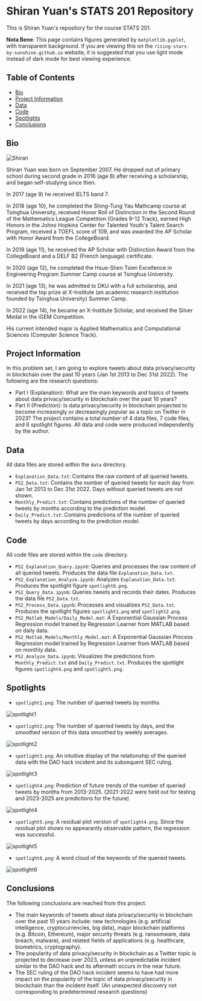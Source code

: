 # Shiran Yuan's STATS 201 Repository
This is Shiran Yuan's repository for the course STATS 201.

**Nota Bene**: This page contains figures generated by `matplotlib.pyplot`, with transparent background. If you are viewing this on the `rising-stars-by-sunshine.github.io` website, it is suggested that you use light mode instead of dark mode for best viewing experience.

## Table of Contents
* [Bio](#bio)
* [Project Information](#project-information)
* [Data](#data)
* [Code](#code)
* [Spotlights](#spotlights)
* [Conclusions](#conclusions)

## Bio
![Shiran](https://user-images.githubusercontent.com/105504535/213655331-9881b742-241d-48af-b3c3-27fdb4d8092d.jpeg)

Shiran Yuan was born on September 2007. He dropped out of primary school during second grade in 2016 (age 8) after receiving a scholarship, and began self-studying since then. 

In 2017 (age 9) he received IELTS band 7. 

In 2018 (age 10), he completed the Shing-Tung Yau Mathcamp course at Tsinghua University, received Honor Roll of Distinction in the Second Round of the Mathematics League Competition (Grades 9-12 Track), earned High Honors in the Johns Hopkins Center for Talented Youth's Talent Search Program, received a TOEFL score of 109, and was awarded the AP Scholar with Honor Award from the CollegeBoard. 

In 2019 (age 11), he received the AP Scholar with Distinction Award from the CollegeBoard and a DELF B2 (French language) certificate.

In 2020 (age 12), he completed the Hsue-Shen Tsien Excellence in Engineering Program Summer Camp course at Tsinghua University.

In 2021 (age 13), he was admitted to DKU with a full scholarship, and received the top prize at X-Institute (an academic research institution founded by Tsinghua University) Summer Camp.

In 2022 (age 14), he became an X-Institute Scholar, and received the Silver Medal in the iGEM Competition.

His current intended major is Applied Mathematics and Computational Sciences (Computer Science Track).

## Project Information
In this problem set, I am going to explore tweets about data privacy/security in blockchain over the past 10 years (Jan 1st 2013 to Dec 31st 2022). The following are the research questions:
* Part I (Explanation): What are the main keywords and topics of tweets about data privacy/security in blockchain over the past 10 years?
* Part II (Prediction): Is data privacy/security in blockchain projected to become increasingly or decreasingly popular as a topic on Twitter in 2023?
The project contains a total number of 4 data files, 7 code files, and 6 spotlight figures. All data and code were produced independently by the author.

## Data
All data files are stored within the `data` directory.
* `Explanation_Data.txt`: Contains the raw content of all queried tweets.
* `PS2_Data.txt`: Contains the number of queried tweets for each day from Jan 1st 2013 to Dec 31st 2022. Days without queried tweets are not shown.
* `Monthly_Predict.txt`: Contains predictions of the number of queried tweets by months according to the prediction model.
* `Daily_Predict.txt`: Contains predictions of the number of queried tweets by days according to the prediction model.

## Code
All code files are stored within the `code` directory.
* `PS2_Explanation_Query.ipynb`: Queries and processes the raw content of all queried tweets. Produces the data file `Explanation_Data.txt`.
* `PS2_Explanation_Analyze.ipynb`: Analyzes `Explanation_Data.txt`. Produces the spotlight figure `spotlight6.png`.
* `PS2_Query_Data.ipynb`: Queries tweets and records their dates. Produces the data file `PS2_Data.txt`.
* `PS2_Process_Data.ipynb`: Processes and visualizes `PS2_Data.txt`. Produces the spotlight figures `spotlight1.png` and `spotlight2.png`.
* `PS2_Matlab_Models/Daily_Model.mat`: A Exponential Gaussian Process Regression model trained by Regression Learner from MATLAB based on daily data.
* `PS2_Matlab_Models/Monthly_Model.mat`: A Exponential Gaussian Process Regression model trained by Regression Learner from MATLAB based on monthly data.
* `PS2_Analyze_Data.ipynb`: Visualizes the predictions from `Monthly_Predict.txt` and `Daily_Predict.txt`. Produces the spotlight figures `spotlight4.png` and `spotlight5.png`.

## Spotlights
* `spotlight1.png`: The number of queried tweets by months.

![spotlight1](https://user-images.githubusercontent.com/105504535/219619566-fc0132f5-e153-44c5-89b0-bede3d9fc77b.png)

* `spotlight2.png`: The number of queried tweets by days, and the smoothed version of this data smoothed by weekly averages.

![spotlight2](https://user-images.githubusercontent.com/105504535/219619587-8bce2247-9313-4e19-8a56-7ae0e0b389ee.png)

* `spotlight3.png`: An intuitive display of the relationship of the queried data with the DAO hack incident and its subsequent SEC ruling.

![spotlight3](https://user-images.githubusercontent.com/105504535/219838972-e7e0edff-c126-47c8-bc1d-9de424fafaa2.png)

* `spotlight4.png`: Prediction of future trends of the number of queried tweets by months from 2013-2025. (2021-2022 were held out for testing and 2023-2025 are predictions for the future)

![spotlight4](https://user-images.githubusercontent.com/105504535/219839210-ad6a1598-6609-4f60-af2a-1b0008843ef0.png)

* `spotlight5.png`: A residual plot version of `spotlight4.png`. Since the residual plot shows no appearantly observable pattern, the regression was successful.

![spotlight5](https://user-images.githubusercontent.com/105504535/219839223-b6c4bc0e-1fc0-4cdf-9a4e-3596838dbf65.png)

* `spotlight6.png`: A word cloud of the keywords of the queried tweets.

![spotlight6](https://user-images.githubusercontent.com/105504535/219619980-dc9f4924-09d3-4b38-b3e0-6987ecd3d3e6.png)

## Conclusions
The following conclusions are reached from this project.
* The main keywords of tweets about data privacy/security in blockchain over the past 10 years include: new technologies (e.g. artificial intelligence, cryptocurrencies, big data), major blockchain platforms (e.g. Bitcoin, Ethereum), major security threats (e.g. ransomware, data breach, malware), and related fields of applications (e.g. healthcare, biometrics, cryptography).
* The popularity of data privacy/security in blockchain as a Twitter topic is projected to decrease over 2023, unless an unpredictable incident similar to the DAO hack and its aftermath occurs in the near future.
* The SEC ruling of the DAO hack incident seems to have had more impact on the popularity of the topic of data privacy/security in blockchain than the incident itself. (An unexpected discovery not corresponding to predetermined research questions)
